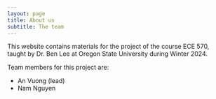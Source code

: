```yaml
---
layout: page
title: About us
subtitle: The team
---
```

This website contains materials for the project of the course ECE 570, taught by Dr. Ben Lee at Oregon State University during Winter 2024.

Team members for this project are:
- An Vuong (lead)
- Nam Nguyen
